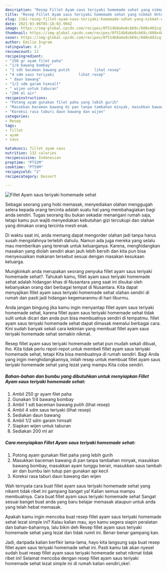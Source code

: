 ```yaml
---
description: "Resep Fillet Ayam saus teriyaki homemade sehat yang nikmat Untuk Jualan"
title: "Resep Fillet Ayam saus teriyaki homemade sehat yang nikmat Untuk Jualan"
slug: 1161-resep-fillet-ayam-saus-teriyaki-homemade-sehat-yang-nikmat-untuk-jualan
date: 2021-03-06T05:18:03.994Z
image: https://img-global.cpcdn.com/recipes/0f514b8a6e8cb69c/680x482cq70/fillet-ayam-saus-teriyaki-homemade-sehat-foto-resep-utama.jpg
thumbnail: https://img-global.cpcdn.com/recipes/0f514b8a6e8cb69c/680x482cq70/fillet-ayam-saus-teriyaki-homemade-sehat-foto-resep-utama.jpg
cover: https://img-global.cpcdn.com/recipes/0f514b8a6e8cb69c/680x482cq70/fillet-ayam-saus-teriyaki-homemade-sehat-foto-resep-utama.jpg
author: Emilie Ingram
ratingvalue: 4.7
reviewcount: 13
recipeingredient:
- "250 gr ayam filet paha"
- "1/4 bawang bombay"
- "1 sdt baceman bawang putih           lihat resep"
- "4 sdm saus teriyaki           lihat resep"
- " daun bawang"
- "1/2 sdm garam himsalt"
- " wijen untuk taburan"
- "200 ml air"
recipeinstructions:
- "Potong ayam gunakan filet paha yang lebih gurih"
- "Masukkan baceman bawang di pan tanpa tambahan minyak, masukkan bawang bombay, masukkan ayam tunggu berair, masukkan saus tambah air dan bumbu lain tutup pan gunakan api kecil"
- "Koreksi rasa taburi daun bawang dan wijen"
categories:
- Resep
tags:
- fillet
- ayam
- saus

katakunci: fillet ayam saus 
nutrition: 132 calories
recipecuisine: Indonesian
preptime: "PT32M"
cooktime: "PT59M"
recipeyield: "2"
recipecategory: Dessert

---
```



![Fillet Ayam saus teriyaki homemade sehat](https://img-global.cpcdn.com/recipes/0f514b8a6e8cb69c/680x482cq70/fillet-ayam-saus-teriyaki-homemade-sehat-foto-resep-utama.jpg)

Sebagai seorang yang hobi memasak, menyediakan olahan menggugah selera kepada orang tercinta adalah suatu hal yang membahagiakan bagi anda sendiri. Tugas seorang ibu bukan sekadar menangani rumah saja, tetapi kamu pun wajib menyediakan kebutuhan gizi tercukupi dan olahan yang dimakan orang tercinta mesti enak.

Di waktu  saat ini, anda memang dapat mengorder olahan jadi tanpa harus susah mengolahnya terlebih dahulu. Namun ada juga mereka yang selalu mau memberikan yang terenak untuk keluarganya. Karena, menghidangkan masakan yang diolah sendiri akan jauh lebih bersih dan kita pun bisa menyesuaikan makanan tersebut sesuai dengan masakan kesukaan keluarga. 



Mungkinkah anda merupakan seorang penyuka fillet ayam saus teriyaki homemade sehat?. Tahukah kamu, fillet ayam saus teriyaki homemade sehat adalah hidangan khas di Nusantara yang saat ini disukai oleh kebanyakan orang dari berbagai tempat di Nusantara. Kita dapat menyajikan fillet ayam saus teriyaki homemade sehat olahan sendiri di rumah dan pasti jadi hidangan kegemaranmu di hari liburmu.

Anda jangan bingung jika kamu ingin menyantap fillet ayam saus teriyaki homemade sehat, karena fillet ayam saus teriyaki homemade sehat tidak sulit untuk dicari dan anda pun bisa membuatnya sendiri di tempatmu. fillet ayam saus teriyaki homemade sehat dapat dimasak memalui berbagai cara. Kini sudah banyak sekali cara kekinian yang membuat fillet ayam saus teriyaki homemade sehat semakin nikmat.

Resep fillet ayam saus teriyaki homemade sehat pun mudah sekali dibuat, lho. Kita tidak perlu repot-repot untuk membeli fillet ayam saus teriyaki homemade sehat, tetapi Kita bisa membuatnya di rumah sendiri. Bagi Anda yang ingin menghidangkannya, inilah resep untuk membuat fillet ayam saus teriyaki homemade sehat yang lezat yang mampu Kita coba sendiri.

<!--inarticleads1-->

##### Bahan-bahan dan bumbu yang dibutuhkan untuk menyiapkan Fillet Ayam saus teriyaki homemade sehat:

1. Ambil 250 gr ayam filet paha
1. Gunakan 1/4 bawang bombay
1. Ambil 1 sdt baceman bawang putih           (lihat resep)
1. Ambil 4 sdm saus teriyaki           (lihat resep)
1. Sediakan  daun bawang
1. Ambil 1/2 sdm garam himsalt
1. Siapkan  wijen untuk taburan
1. Sediakan 200 ml air




<!--inarticleads2-->

##### Cara menyiapkan Fillet Ayam saus teriyaki homemade sehat:

1. Potong ayam gunakan filet paha yang lebih gurih
1. Masukkan baceman bawang di pan tanpa tambahan minyak, masukkan bawang bombay, masukkan ayam tunggu berair, masukkan saus tambah air dan bumbu lain tutup pan gunakan api kecil
1. Koreksi rasa taburi daun bawang dan wijen




Wah ternyata cara buat fillet ayam saus teriyaki homemade sehat yang nikamt tidak ribet ini gampang banget ya! Kalian semua mampu membuatnya. Cara buat fillet ayam saus teriyaki homemade sehat Sangat sesuai banget buat anda yang baru belajar memasak ataupun untuk anda yang telah hebat memasak.

Apakah kamu ingin mencoba buat resep fillet ayam saus teriyaki homemade sehat lezat simple ini? Kalau kalian mau, ayo kamu segera siapin peralatan dan bahan-bahannya, lalu bikin deh Resep fillet ayam saus teriyaki homemade sehat yang lezat dan tidak rumit ini. Benar-benar gampang kan. 

Jadi, daripada kalian berfikir lama-lama, hayo kita langsung saja buat resep fillet ayam saus teriyaki homemade sehat ini. Pasti kamu tak akan nyesel sudah buat resep fillet ayam saus teriyaki homemade sehat nikmat tidak ribet ini! Selamat mencoba dengan resep fillet ayam saus teriyaki homemade sehat lezat simple ini di rumah kalian sendiri,oke!.

